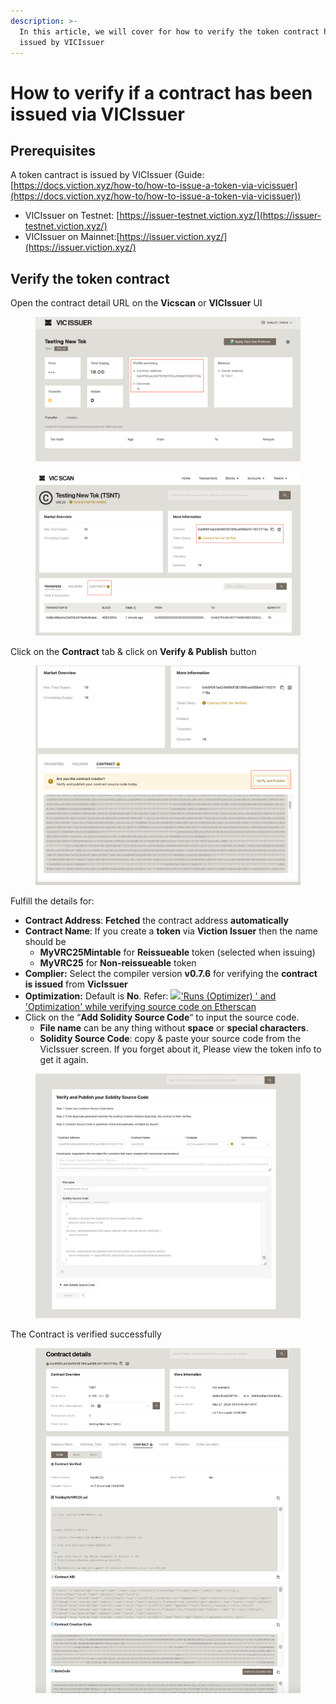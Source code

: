 ```yaml
---
description: >-
  In this article, we will cover for how to verify the token contract had been
  issued by VICIssuer
---
```


# How to verify if a contract has been issued via VICIssuer

## Prerequisites

A token cantract is issued by VICIssuer (Guide: [https://docs.viction.xyz/how-to/how-to-issue-a-token-via-vicissuer](https://docs.viction.xyz/how-to/how-to-issue-a-token-via-vicissuer))

* VICIssuer on Testnet: [https://issuer-testnet.viction.xyz/](https://issuer-testnet.viction.xyz/)
* VICIssuer on Mainnet:[https://issuer.viction.xyz/](https://issuer.viction.xyz/)

## Verify the token contract

Open the contract detail URL on the **Vicscan** or **VICIssuer** UI

<div>

<figure><img src="../.gitbook/assets/6 (1).png" alt=""><figcaption></figcaption></figure>

 

<figure><img src="../.gitbook/assets/7 (2).png" alt=""><figcaption></figcaption></figure>

</div>

Click on the **Contract** tab & click on **Verify & Publish** button

<figure><img src="../.gitbook/assets/8 (2).png" alt=""><figcaption></figcaption></figure>

Fulfill the details for:

* **Contract Address**: **Fetched** the contract address **automatically**
* **Contract Name**: If you create a **token** via **Viction Issuer** then the name should be
  * **MyVRC25Mintable** for **Reissueable** token (selected when issuing)
  * **MyVRC25** for **Non-reissueable** token
* **Complier:** Select the compiler version **v0.7.6** for verifying the **contract is issued** from **VicIssuer**
* **Optimization:** Default is **No**. Refer: [![](https://cdn.sstatic.net/Sites/ethereum/Img/favicon.ico?v=40dede55262c)'Runs (Optimizer) ' and 'Optimization' while verifying source code on Etherscan](https://ethereum.stackexchange.com/questions/64172/runs-optimizer-and-optimization-while-verifying-source-code-on-etherscan)
* Click on the “**Add Solidity Source Code**“ to input the source code.
  * **File name** can be any thing without **space** or **special characters**.
  * **Solidity Source Code**: copy & paste your source code from the VicIssuer screen. If you forget about it, Please view the token info to get it again.

<figure><img src="../.gitbook/assets/9.png" alt=""><figcaption></figcaption></figure>

The Contract is verified successfully

<figure><img src="../.gitbook/assets/10.png" alt=""><figcaption></figcaption></figure>

